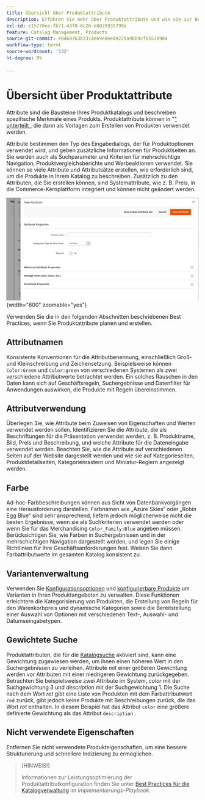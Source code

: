 ```yaml
---
title: Übersicht über Produktattribute
description: Erfahren Sie mehr über Produktattribute und wie sie zur Beschreibung bestimmter Merkmale eines Produkts verwendet werden.
exl-id: e15770ee-fb71-43f0-8c26-e8029935799a
feature: Catalog Management, Products
source-git-commit: e0468763b2314e69e8ee4922da9bb9cf65578904
workflow-type: tm+mt
source-wordcount: '532'
ht-degree: 0%

---
```


# Übersicht über Produktattribute

Attribute sind die Bausteine Ihres Produktkatalogs und beschreiben spezifische Merkmale eines Produkts. Produktattribute können in &quot;[&quot; unterteilt ](attribute-sets.md), die dann als Vorlagen zum Erstellen von Produkten verwendet werden.

Attribute bestimmen den Typ des Eingabedialogs, der für Produktoptionen verwendet wird, und geben zusätzliche Informationen für Produktseiten an. Sie werden auch als Suchparameter und Kriterien für mehrschichtige Navigation, Produktvergleichsberichte und Werbeaktionen verwendet. Sie können so viele Attribute und Attributsätze erstellen, wie erforderlich sind, um die Produkte in Ihrem Katalog zu beschreiben. Zusätzlich zu den Attributen, die Sie erstellen können, sind Systemattribute, wie z. B. Preis, in die Commerce-Kernplattform integriert und können nicht geändert werden.

![Erstellen eines neuen Attributs beim Bearbeiten eines Produkts](./assets/product-attribute-add-new.png){width="600" zoomable="yes"}

Verwenden Sie die in den folgenden Abschnitten beschriebenen Best Practices, wenn Sie Produktattribute planen und erstellen.

## Attributnamen

Konsistente Konventionen für die Attributbenennung, einschließlich Groß- und Kleinschreibung und Zeichensetzung. Beispielsweise können `Color:Green` und `Color:green` von verschiedenen Systemen als zwei verschiedene Attributwerte betrachtet werden. Ein solches Rauschen in den Daten kann sich auf Geschäftsregeln, Suchergebnisse und Datenfilter für Anwendungen auswirken, die Produkte mit Regeln übereinstimmen.

## Attributverwendung

Überlegen Sie, wie Attribute beim Zuweisen von Eigenschaften und Werten verwendet werden sollen. Identifizieren Sie die Attribute, die als Beschriftungen für die Präsentation verwendet werden, z. B. Produktname, Bild, Preis und Beschreibung, und welche Attribute für die Dateneingabe verwendet werden. Beachten Sie, wie die Attribute auf verschiedenen Seiten auf der Website dargestellt werden und wie sie auf Kategorieseiten, Produktdetailseiten, Kategorienrastern und Miniatur-Reglern angezeigt werden.

## Farbe

Ad-hoc-Farbbeschreibungen können aus Sicht von Datenbankvorgängen eine Herausforderung darstellen. Farbnamen wie „Azure Skies“ oder „Robin Egg Blue“ sind sehr ansprechend, liefern jedoch möglicherweise nicht die besten Ergebnisse, wenn sie als Suchkriterien verwendet werden oder wenn Sie für das Merchandising `Color_Family:Blue` angeben müssen. Berücksichtigen Sie, wie Farben in Suchergebnissen und in der mehrschichtigen Navigation dargestellt werden, und legen Sie einige Richtlinien für Ihre Geschäftsanforderungen fest. Weisen Sie dann Farbattributwerte im gesamten Katalog konsistent zu.

## Variantenverwaltung

Verwenden Sie [Konfigurationsoptionen](product-configurations.md) und [konfigurierbare Produkte](product-create-configurable.md) um Varianten in Ihren Produktangeboten zu verwalten. Diese Funktionen erleichtern die Kategorisierung von Produkten, die Erstellung von Regeln für den Warenkorbpreis und dynamische Kategorien sowie die Bereitstellung einer Auswahl von Optionen mit verschiedenen Text-, Auswahl- und Datumseingabetypen.

## Gewichtete Suche

Produktattributen, die für die [Katalogsuche](search.md) aktiviert sind, kann eine Gewichtung zugewiesen werden, um ihnen einen höheren Wert in den Suchergebnissen zu verleihen. Attribute mit einer größeren Gewichtung werden vor Attributen mit einer niedrigeren Gewichtung zurückgegeben. Betrachten Sie beispielsweise zwei Attribute im System, _color_ mit der Suchgewichtung 3 und _description_ mit der Suchgewichtung 1. Die Suche nach dem Wort _rot_ gibt eine Liste von Produkten mit dem Farbattributwert `red` zurück, gibt jedoch keine Produkte mit Beschreibungen zurück, die das Wort _rot_ enthalten. In diesem Beispiel hat das Attribut `color` eine größere definierte Gewichtung als das Attribut `description` .

## Nicht verwendete Eigenschaften

Entfernen Sie nicht verwendete Produkteigenschaften, um eine bessere Strukturierung und schnellere Indizierung zu ermöglichen.


>[HINWEIS!]
>
>Informationen zur Leistungsoptimierung der Produktattributkonfiguration finden Sie unter [Best Practices für die Katalogverwaltung](https://experienceleague.adobe.com/de/docs/commerce-operations/implementation-playbook/best-practices/planning/catalog-management#product-attributes) im _Implementierungs-Playbook_.
